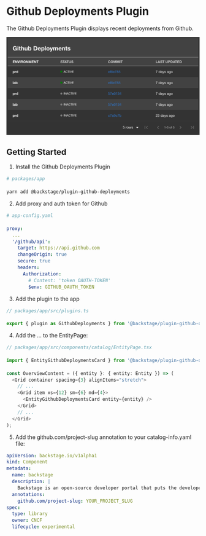 # Github Deployments Plugin

The Github Deployments Plugin displays recent deployments from Github.

![github-deployments-card](./docs/github-deployments-card.png)

## Getting Started

1. Install the Github Deployments Plugin

```bash
# packages/app

yarn add @backstage/plugin-github-deployments
```

2. Add proxy and auth token for Github

```yaml
# app-config.yaml

proxy:
  ...
  '/github/api':
    target: https://api.github.com
    changeOrigin: true
    secure: true
    headers:
      Authorization:
        # Content: 'token OAUTH-TOKEN'
        $env: GITHUB_OAUTH_TOKEN
```

3. Add the plugin to the app

```typescript
// packages/app/src/plugins.ts

export { plugin as GithubDeployments } from '@backstage/plugin-github-deployments';
```

4. Add the ... to the EntityPage:

```typescript
// packages/app/src/components/catalog/EntityPage.tsx

import { EntityGithubDeploymentsCard } from '@backstage/plugin-github-deployments';

const OverviewContent = ({ entity }: { entity: Entity }) => (
  <Grid container spacing={3} alignItems="stretch">
    // ...
    <Grid item xs={12} sm={6} md={4}>
      <EntityGithubDeploymentsCard entity={entity} />
    </Grid>
    // ...
  </Grid>
);
```

5. Add the github.com/project-slug annotation to your catalog-info.yaml file:

```yaml
apiVersion: backstage.io/v1alpha1
kind: Component
metadata:
  name: backstage
  description: |
    Backstage is an open-source developer portal that puts the developer experience first.
  annotations:
    github.com/project-slug: YOUR_PROJECT_SLUG
spec:
  type: library
  owner: CNCF
  lifecycle: experimental
```
